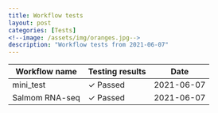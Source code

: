 ```yaml
---
title: Workflow tests
layout: post
categories: [Tests]
<!--image: /assets/img/oranges.jpg-->
description: "Workflow tests from 2021-06-07"
---
```


| Workflow name | Testing results | Date |
| ------------- | --------------- | ---- |
| mini_test | &check; Passed | 2021-06-07 |
| Salmom RNA-seq | &check; Passed | 2021-06-07 |
